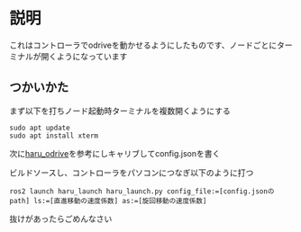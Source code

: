# 説明
これはコントローラでodriveを動かせるようにしたものです、ノードごとにターミナルが開くようになっています
## つかいかた
まず以下を打ちノード起動時ターミナルを複数開くようにする
```
sudo apt update
sudo apt install xterm
```
次に[haru_odrive](https://github.com/nokaaaaa/haru_odrive)を参考にしキャリブしてconfig.jsonを書く</br>

ビルドソースし、コントローラをパソコンにつなぎ以下のように打つ　　
```
ros2 launch haru_launch haru_launch.py config_file:=[config.jsonのpath] ls:=[直進移動の速度係数] as:=[旋回移動の速度係数]
```

抜けがあったらごめんなさい
